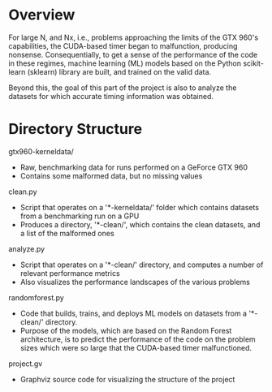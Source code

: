 # Overview
For large N, and Nx, i.e., problems approaching the limits of the GTX 960's capabilities, the CUDA-based timer began to malfunction, producing nonsense. Consequentially, to get a sense of the performance of the code in these regimes, machine learning (ML) models based on the Python scikit-learn (sklearn) library are built, and trained on the valid data.

Beyond this, the goal of this part of the project is also to analyze the datasets for which accurate timing information was obtained.  

# Directory Structure
gtx960-kerneldata/
- Raw, benchmarking data for runs performed on a GeForce GTX 960
- Contains some malformed data, but no missing values

clean.py
- Script that operates on a '*-kerneldata/' folder which contains datasets from a benchmarking run on a GPU 
- Produces a directory, '*-clean/', which contains the clean datasets, and a list of the malformed ones

analyze.py
- Script that operates on a '*-clean/' directory, and computes a number of relevant performance metrics
- Also visualizes the performance landscapes of the various problems

randomforest.py
- Code that builds, trains, and deploys ML models on datasets from a '*-clean/' directory.
- Purpose of the models, which are based on the Random Forest architecture, is to predict the performance of the code on the problem sizes which were so large that the CUDA-based timer malfunctioned. 

project.gv
- Graphviz source code for visualizing the structure of the project

# 
